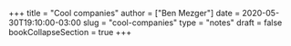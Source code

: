 +++
title = "Cool companies"
author = ["Ben Mezger"]
date = 2020-05-30T19:10:00-03:00
slug = "cool-companies"
type = "notes"
draft = false
bookCollapseSection = true
+++

